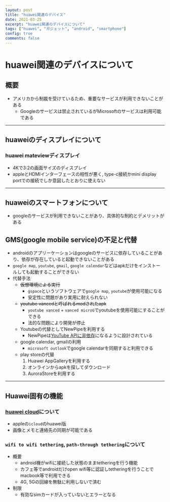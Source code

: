 ```yaml
---
layout: post
title: "huawei関連のデバイス"
date: 2021-03-25
excerpt: "huawei関連のデバイスについて"
tags: ["huawei", "ガジェット", "android", "smartphone"]
config: true
comments: false
---
```


# huawei関連のデバイスについて

## 概要
 - アメリカから制裁を受けているため、重要なサービスが利用できないことがある
   - Googleのサービスは禁止されているがMicrosoftのサービスは利用可能である

---

## huaweiのディスプレイについて
 
### huawei mateviewディスプレイ
 - 4Kで3:2の画面サイズのディスプレイ
 - appleとHDMIインターフェースの相性が悪く, type-c接続かmini display portでの接続でしか意図したとおりに使えない

---

## huaweiのスマートフォンについて
 - googleのサービスが利用できないことがあり、具体的な制約とデメリットがある
 
## GMS(google mobile service)の不足と代替
 - androidのアプリーケーションはgoogleのサービスに依存していることがあり、依存が存在していると起動できないことがある  
 - `google map`, `youtube`, `gmail`, `google calendar`などはapkだけをインストールしても起動することができない  
 - 代替手法
   - ~~仮想環境による実行~~
     - `gspace`というソフトウェアで`google map`, `youtube`が使用可能になる
     - 安定性に問題があり実用に耐えられない
   - ~~youtube vancedと呼ばれるmodされたapk~~
     - `youtube vanced` + `vanced microG`でyoutubeを使用可能にすることができる
     - 法的な問題により開発が停止
   - Youtubeの代替としてNewPipeを利用する
     - NewPipeは[YouTube APIに非依存](https://ja.wikipedia.org/wiki/NewPipe)になるように設計されている
   - google calendar, gmailの利用
     - `microsoft outlook`でgoogle calendarを同期すると利用できる
   - play storeの代替
     1. Huawei AppGalleryを利用する　
     2. オンラインからapkを探してダウンロード
     3. AuroraStoreを利用する

---

## Huawei固有の機能

### [huawei cloud](https://cloud.huawei.com/)について
 - appleの`icloud`のhuawei版  
 - 画像とメモと連絡先の同期が可能である  

### `wifi to wifi tethering`, `path-through tethering`について
 - 概要
   - android機がwifiに接続した状態のままtetheringを行う機能
   - カフェ等でandroidだけopen wifi等に認証しtetheringを行うことでmacbook等で利用できる
   - 4G, 5Gの回線を無駄に利用しないで済む
 - 制限
   - 有効なsimカードが入っていないとエラーとなる

